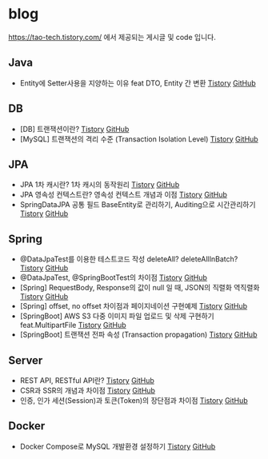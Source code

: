 # blog

https://tao-tech.tistory.com/ 에서 제공되는 게시글 및 code 입니다.

## Java
- Entity에 Setter사용을 지양하는 이유 feat DTO, Entity 간 변환 [Tistory](https://tao-tech.tistory.com/15) [GitHub](https://github.com/o-tao/blog/tree/main/java/Entity%EC%97%90%20Setter%EC%82%AC%EC%9A%A9%EC%9D%84%20%EC%A7%80%EC%96%91%ED%95%98%EB%8A%94%20%EC%9D%B4%EC%9C%A0%20feat%20DTO%2C%20Entity%20%EA%B0%84%20%EB%B3%80%ED%99%98)

## DB
- [DB] 트랜잭션이란? [Tistory](https://tao-tech.tistory.com/28) [GitHub](https://github.com/o-tao/blog/tree/main/db/%5BDB%5D%20%ED%8A%B8%EB%9E%9C%EC%9E%AD%EC%85%98%EC%9D%B4%EB%9E%80%3F)
- [MySQL] 트랜잭션의 격리 수준 (Transaction Isolation Level) [Tistory](https://tao-tech.tistory.com/29) [GitHub](https://github.com/o-tao/blog/tree/main/db/%5BMySQL%5D%20%ED%8A%B8%EB%9E%9C%EC%9E%AD%EC%85%98%EC%9D%98%20%EA%B2%A9%EB%A6%AC%20%EC%88%98%EC%A4%80%20(Isolation%20Level))

## JPA

- JPA 1차 캐시란? 1차 캐시의 동작원리 [Tistory](https://tao-tech.tistory.com/7) [GitHub](https://github.com/o-tao/blog/tree/main/jpa/JPA1%EC%B0%A8%EC%BA%90%EC%8B%9C%EB%8F%99%EC%9E%91%EC%9B%90%EB%A6%AC)
- JPA 영속성 컨텍스트란? 영속성 컨텍스트 개념과 이점 [Tistory](https://tao-tech.tistory.com/8) [GitHub](https://github.com/o-tao/blog/tree/main/jpa/JPA%20%EC%98%81%EC%86%8D%EC%84%B1%EC%BB%A8%ED%85%8D%EC%8A%A4%ED%8A%B8%20%EA%B0%9C%EB%85%90%EA%B3%BC%20%EC%9D%B4%EC%A0%90)
- SpringDataJPA 공통 필드 BaseEntity로 관리하기, Auditing으로 시간관리하기 [Tistory](https://tao-tech.tistory.com/14) [GitHub](https://github.com/o-tao/blog/tree/main/jpa/%5BJPA%5D%20SpringDataJPA%20%EA%B3%B5%ED%86%B5%20%ED%95%84%EB%93%9C%20BaseEntity%EB%A1%9C%20%EA%B4%80%EB%A6%AC%ED%95%98%EA%B8%B0%2C%20Auditing%EC%9C%BC%EB%A1%9C%20%EC%8B%9C%EA%B0%84%EA%B4%80%EB%A6%AC%ED%95%98%EA%B8%B0)

## Spring

- @DataJpaTest를 이용한 테스트코드 작성 deleteAll? deleteAllInBatch? [Tistory](https://tao-tech.tistory.com/9) [GitHub](https://github.com/o-tao/blog/tree/main/springboot/%40DataJpaTest%EB%A5%BC%20%EC%9D%B4%EC%9A%A9%ED%95%9C%20%ED%85%8C%EC%8A%A4%ED%8A%B8%EC%BD%94%EB%93%9C%20%EC%9E%91%EC%84%B1%20deleteAll%20deleteAllInBatch)
- @DataJpaTest, @SpringBootTest의 차이점 [Tistory](https://tao-tech.tistory.com/10) [GitHub](https://github.com/o-tao/blog/tree/main/springBoot/DataJpaTest%EC%99%80%20SpringBootTest%EC%9D%98%20%EC%B0%A8%EC%9D%B4%EC%A0%90)
- [Spring] RequestBody, Response의 값이 null 일 때, JSON의 직렬화 역직렬화 [Tistory](https://tao-tech.tistory.com/16) [GitHub](https://github.com/o-tao/blog/tree/main/spring/%5BSpring%5D%20RequestBody%2C%20Response%EC%9D%98%20%EA%B0%92%EC%9D%B4%20null%20%EC%9D%BC%20%EB%95%8C%2C%20JSON%EC%9D%98%20%EC%A7%81%EB%A0%AC%ED%99%94%20%EC%97%AD%EC%A7%81%EB%A0%AC%ED%99%94)
- [Spring] offset, no offset 차이점과 페이지네이션 구현예제 [Tistory](https://tao-tech.tistory.com/17) [GitHub](https://github.com/o-tao/blog/tree/main/spring/%5BSpring%5D%20offset%2C%20no%20offset%20%EC%B0%A8%EC%9D%B4%EC%A0%90%EA%B3%BC%20%ED%8E%98%EC%9D%B4%EC%A7%80%EB%84%A4%EC%9D%B4%EC%85%98%20%EA%B5%AC%ED%98%84%EC%98%88%EC%A0%9C)
- [SpringBoot] AWS S3 다중 이미지 파일 업로드 및 삭제 구현하기 feat.MultipartFile [Tistory](https://tao-tech.tistory.com/27) [GitHub](https://github.com/o-tao/blog/tree/main/spring/%5BSpring%20Boot%5D%20AWS%20S3%20%EB%8B%A4%EC%A4%91%20%EC%9D%B4%EB%AF%B8%EC%A7%80%20%ED%8C%8C%EC%9D%BC%20%EC%97%85%EB%A1%9C%EB%93%9C%20%EB%B0%8F%20%EC%82%AD%EC%A0%9C%20%EA%B5%AC%ED%98%84%ED%95%98%EA%B8%B0%20feat.MultipartFile)
- [SpringBoot] 트랜잭션 전파 속성 (Transaction propagation) [Tistory](https://tao-tech.tistory.com/30) [GitHub](https://github.com/o-tao/blog/tree/main/spring/%5BSpring%20Boot%5D%20%ED%8A%B8%EB%9E%9C%EC%9E%AD%EC%85%98%20%EC%A0%84%ED%8C%8C%20%EC%86%8D%EC%84%B1%20(Transaction%20propagation))

## Server

- REST API, RESTful API란? [Tistory](https://tao-tech.tistory.com/11) [GitHub](https://github.com/o-tao/blog/tree/main/server/REST%20API%2C%20RESTful%20API%EB%9E%80%3F)
- CSR과 SSR의 개념과 차이점 [Tistory](https://tao-tech.tistory.com/13) [GitHub](https://github.com/o-tao/blog/tree/main/server/CSR%EA%B3%BC%20SSR%EC%9D%98%20%EA%B0%9C%EB%85%90%EA%B3%BC%20%EC%B0%A8%EC%9D%B4%EC%A0%90)
- 인증, 인가 세션(Session)과 토큰(Token)의 장단점과 차이점 [Tistory](https://tao-tech.tistory.com/18) [GitHub](https://github.com/o-tao/blog/tree/main/server/%EC%9D%B8%EC%A6%9D%2C%20%EC%9D%B8%EA%B0%80%20%EC%84%B8%EC%85%98(Session)%EA%B3%BC%20%ED%86%A0%ED%81%B0(Token)%EC%9D%98%20%EC%9E%A5%EB%8B%A8%EC%A0%90%EA%B3%BC%20%EC%B0%A8%EC%9D%B4%EC%A0%90)

## Docker

- Docker Compose로 MySQL 개발환경 설정하기 [Tistory](https://tao-tech.tistory.com/12) [GitHub](https://github.com/o-tao/blog/tree/main/docker/Docker%20Compose%EB%A1%9C%20MySQL%20%EA%B0%9C%EB%B0%9C%ED%99%98%EA%B2%BD%20%EC%84%A4%EC%A0%95%ED%95%98%EA%B8%B0)
